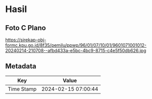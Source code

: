 # Hasil

## Foto C Plano

https://sirekap-obj-formc.kpu.go.id/8f35/pemilu/ppwp/96/01/07/10/01/9601071001012-20240214-210708--afbd433a-e5bc-4bc9-8715-c4e5f50db626.jpg


## Metadata

| Key        | Value               |
| ---------- | ------------------- |
| Time Stamp | 2024-02-15 07:00:44 |



